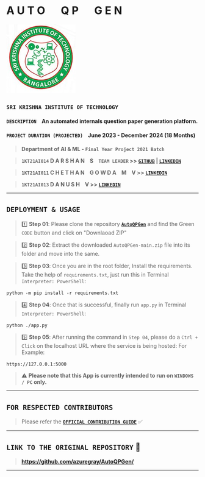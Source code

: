 # **A U T O &emsp; Q P &emsp; G E N**

![SKIT Emblem](https://raw.githubusercontent.com/azuregray/AutoQPGen/main/Assets/SKIT_Emblem.jpg)
### **`SRI KRISHNA INSTITUTE OF TECHNOLOGY`**

#### `DESCRIPTION` &ensp; An automated internals question paper generation platform.

#### `PROJECT DURATION (PROJECTED)` &ensp; June 2023 - December 2024 (18 Months)

> **Department of AI & ML - `Final Year Project 2021 Batch`**

> **`1KT21AI014` D A R S H A N &ensp; S &ensp; `TEAM LEADER` >> [**`GITHUB`**](https://github.com/azuregray/) | [**`LINKEDIN`**](https://linkedin.com/in/arcticblue)**

> **`1KT21AI011` C H E T H A N &ensp; G O W D A &ensp; M &ensp; V >> [**`LINKEDIN`**](https://www.linkedin.com/in/chethan-gowda-m-v-98a2a0229)**

> **`1KT21AI013` D A N U S H &ensp; V >> [**`LINKEDIN`**](https://www.linkedin.com/in/masterofseas)**

---
## **`DEPLOYMENT & USAGE`**
> 1️⃣ **Step 01**: Please clone the repository [**`AutoQPGen`**](https://github.com/azuregray/AutoQPGen) and find the Green `CODE` button and click on "Downlaoad ZIP"

> 2️⃣ **Step 02**: Extract the downloaded `AutoQPGen-main.zip` file into its folder and move into the same.

> 3️⃣ **Step 03**: Once you are in the root folder, Install the requirements. Take the help of `requirements.txt`, just run this in Terminal `Interpreter: PowerShell`:
```
python -m pip install -r requirements.txt
```

> 4️⃣ **Step 04**: Once that is successful, finally run `app.py` in Terminal `Interpreter: PowerShell`:
```
python ./app.py
```

> 5️⃣ **Step 05**: After running the command in `Step 04`, please do a `Ctrl + Click` on the localhost URL where the service is being hosted:
For Example:
```
https://127.0.0.1:5000
```


> ⚠️ **Please note that this App is currently intended to run on `WINDOWS / PC` only.**

---
## **`FOR RESPECTED CONTRIBUTORS`**
> Please refer the [**`OFFICIAL CONTRIBUTION GUIDE`**](https://docs.github.com/en/get-started/exploring-projects-on-github/contributing-to-a-project) ✅
---

## **`LINK TO THE ORIGINAL REPOSITORY`** 💙

> **https://github.com/azuregray/AutoQPGen/**

---
